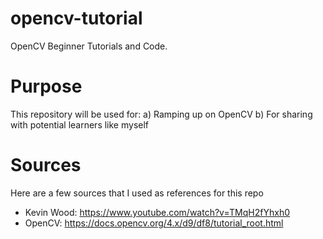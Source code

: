 # opencv-tutorial
OpenCV Beginner Tutorials and Code.

# Purpose
This repository will be used for: a) Ramping up on OpenCV  b) For sharing with potential learners like myself

# Sources
Here are a few sources that I used as references for this repo
  - Kevin Wood: https://www.youtube.com/watch?v=TMqH2fYhxh0
  - OpenCV: https://docs.opencv.org/4.x/d9/df8/tutorial_root.html
